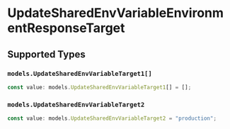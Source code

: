 # UpdateSharedEnvVariableEnvironmentResponseTarget


## Supported Types

### `models.UpdateSharedEnvVariableTarget1[]`

```typescript
const value: models.UpdateSharedEnvVariableTarget1[] = [];
```

### `models.UpdateSharedEnvVariableTarget2`

```typescript
const value: models.UpdateSharedEnvVariableTarget2 = "production";
```

